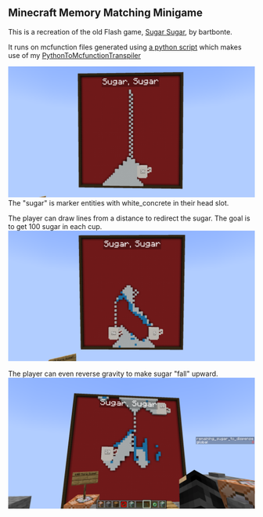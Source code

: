 ## Minecraft Memory Matching Minigame

This is a recreation of the old Flash game, [Sugar Sugar](https://www.coolmathgames.com/0-sugar-sugar), by bartbonte.

It runs on mcfunction files generated using [a python script](datapacks/sugar/data/sugar/functions/sugar/gen_sugar_files.py) which makes use of my [PythonToMcfunctionTranspiler](https://github.com/Goldenlion5648/PythonToMcfunctionTranspiler/blob/master/python_helpers/helper_functions.py)

![alt text](explanation_images/sugar_sugar1.png)
The "sugar" is marker entities with white_concrete in their head slot.

The player can draw lines from a distance to redirect the sugar. The goal is to get 100 sugar in each cup.
![alt text](explanation_images/drawing_lines.png)

The player can even reverse gravity to make sugar "fall" upward.
![alt text](explanation_images/gravity.png)
